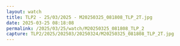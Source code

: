 ```yaml
---
layout: watch
title: TLP2 - 25/03/2025 - M20250325_081808_TLP_2T.jpg
date: 2025-03-25 08:18:08
permalink: /2025/03/25/watch/M20250325_081808_TLP_2
capture: TLP2/2025/202503/20250324/M20250325_081808_TLP_2T.jpg
---
```

